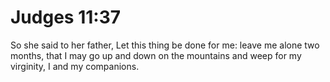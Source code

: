 # Judges 11:37

So she said to her father, Let this thing be done for me: leave me alone two months, that I may go up and down on the mountains and weep for my virginity, I and my companions.
